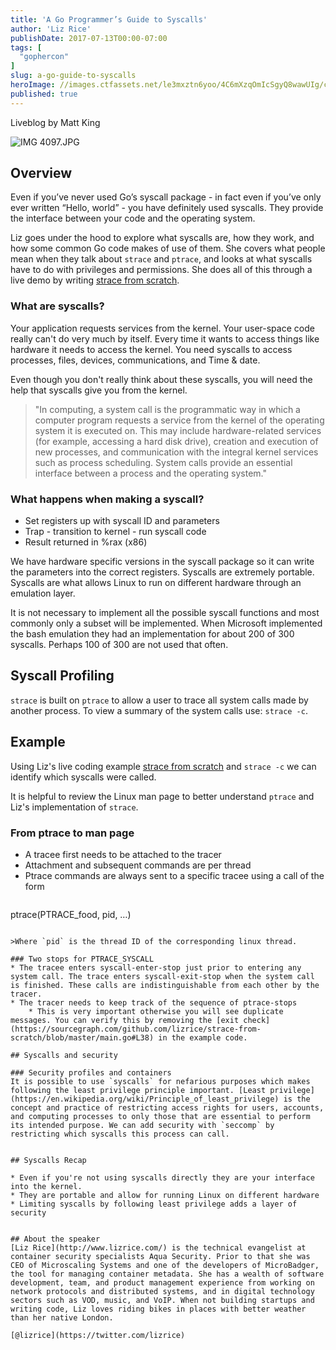 ```yaml
---
title: 'A Go Programmer’s Guide to Syscalls'
author: 'Liz Rice'
publishDate: 2017-07-13T00:00-07:00
tags: [
  "gophercon"
]
slug: a-go-guide-to-syscalls
heroImage: //images.ctfassets.net/le3mxztn6yoo/4C6mXzqOmIcSgyQ8wawUIg/c4563c96f0b6e6f55605ae155ca22dee/IMG_4097.JPG.jpeg
published: true
---
```



Liveblog by Matt King

![IMG 4097.JPG](//images.contentful.com/le3mxztn6yoo/4C6mXzqOmIcSgyQ8wawUIg/c4563c96f0b6e6f55605ae155ca22dee/IMG_4097.JPG.jpeg)

## Overview
Even if you’ve never used Go’s syscall package - in fact even if you’ve only ever written “Hello, world” - you have definitely used syscalls. They provide the interface between your code and the operating system.

Liz goes under the hood to explore what syscalls are, how they work, and how some common Go code makes of use of them. She covers what people mean when they talk about `strace` and `ptrace`, and looks at what syscalls have to do with privileges and permissions. She does all of this through a live demo by writing [strace from scratch](https://github.com/lizrice/strace-from-scratch).


### What are syscalls?
Your application requests services from the kernel. Your user-space code really can't do very much by itself. Every time it wants to access things like hardware it needs to access the kernel. You need syscalls to access processes, files, devices, communications, and Time & date.

Even though you don't really think about these syscalls, you will need the help that syscalls give you from the kernel.


> "In computing, a system call is the programmatic way in which a computer program requests a service from the kernel of the operating system it is executed on. This may include hardware-related services (for example, accessing a hard disk drive), creation and execution of new processes, and communication with the integral kernel services such as process scheduling. System calls provide an essential interface between a process and the operating system."

### What happens when making a syscall?

* Set registers up with syscall ID and parameters
* Trap - transition to kernel - run syscall code
* Result returned in %rax (x86)

We have hardware specific versions in the syscall package so it can write the parameters into the correct registers. Syscalls are extremely portable.
Syscalls are what allows Linux to run on different hardware through an emulation layer.

It is not necessary to implement all the possible syscall functions and most commonly only a subset will be implemented. When Microsoft implemented the bash emulation they had an implementation for about 200 of 300 syscalls. Perhaps 100 of 300 are not used that often.

## Syscall Profiling

`strace` is built on `ptrace` to allow a user to trace all system calls made by another process. To view a summary of the system calls use: `strace -c`.

## Example
Using Liz's live coding example [strace from scratch](https://github.com/lizrice/strace-from-scratch) and `strace -c` we can identify which syscalls were called.

It is helpful to review the Linux man page to better understand `ptrace` and Liz's implementation of `strace`.

### From ptrace to man page
* A tracee first needs to be attached to the tracer
* Attachment and subsequent commands are per thread
* Ptrace commands are always sent to a specific tracee using a call of the form

> ```
ptrace(PTRACE_food, pid, …)
```

>Where `pid` is the thread ID of the corresponding linux thread.

### Two stops for PTRACE_SYSCALL
* The tracee enters syscall-enter-stop just prior to entering any system call. The trace enters syscall-exit-stop when the system call is finished. These calls are indistinguishable from each other by the tracer.
* The tracer needs to keep track of the sequence of ptrace-stops
    * This is very important otherwise you will see duplicate messages. You can verify this by removing the [exit check](https://sourcegraph.com/github.com/lizrice/strace-from-scratch/blob/master/main.go#L38) in the example code.

## Syscalls and security

### Security profiles and containers
It is possible to use `syscalls` for nefarious purposes which makes following the least privilege principle important. [Least privilege](https://en.wikipedia.org/wiki/Principle_of_least_privilege) is the concept and practice of restricting access rights for users, accounts, and computing processes to only those that are essential to perform its intended purpose. We can add security with `seccomp` by restricting which syscalls this process can call.


## Syscalls Recap

* Even if you're not using syscalls directly they are your interface into the kernel.
* They are portable and allow for running Linux on different hardware
* Limiting syscalls by following least privilege adds a layer of security


## About the speaker
[Liz Rice](http://www.lizrice.com/) is the technical evangelist at container security specialists Aqua Security. Prior to that she was CEO of Microscaling Systems and one of the developers of MicroBadger, the tool for managing container metadata. She has a wealth of software development, team, and product management experience from working on network protocols and distributed systems, and in digital technology sectors such as VOD, music, and VoIP. When not building startups and writing code, Liz loves riding bikes in places with better weather than her native London.

[@lizrice](https://twitter.com/lizrice)
